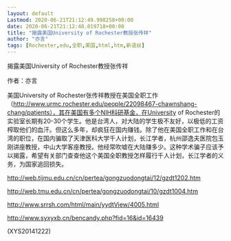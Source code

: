 ```yaml
---
layout: default
Lastmod: 2020-06-21T21:12:49.998258+00:00
date: 2020-06-21T21:12:48.019718+00:00
title: "揭露美国University of Rochester教授张传祥"
author: "亦言"
tags: [Rochester,edu,全职,美国,html,htm,新语丝]
---
```


揭露美国University of Rochester教授张传祥

作者：亦言

美国University of Rochester张传祥教授在美国全职工作 （http://www.urmc.rochester.edu/people/22098467-chawnshang-chang/patients），其在美国有多个NIH科研基金，在University of Rochester的实验室长期有20-30个学生。他是台湾人，对大陆的学生极不友好，以极低的工资榨取他们的血汗。但这么多年，却疯狂在国内赚钱。除了他在美国全职工作和在台湾的职位，在国内骗取了天津医科大学千人计划，长江学者，杭州邵逸夫医院包玉刚讲座教授，中山大学客座教授。他经常吹嘘在大陆赚多少。这种学术骗子应该予以揭露，希望有关部门查查他这个美国全职教授怎样履行千人计划，长江学者的义务，为国家追回损失。

http://web.tijmu.edu.cn/cn/pertea/gongzuodongtai/12/gzdt1202.htm

http://web.tmu.edu.cn/cn/pertea/gongzuodongtai/10/gzdt1004.htm

http://www.srrsh.com/html/main/yydtView/4005.html

http://www.syxyxb.cn/bencandy.php?fid=16&id=16439

(XYS20141222)

